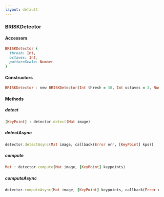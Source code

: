 ```yaml
---
layout: default
---
```


###  BRISKDetector

####  Accessors
``` ruby
BRISKDetector {
  thresh: Int,
  octaves: Int,
  patternScale: Number
}
```

<a name="constructors"></a>

####  Constructors
``` ruby
BRISKDetector : new BRISKDetector(Int thresh = 30, Int octaves = 3, Number patternScale = 1.0)
```
####  Methods

<a name="detect"></a>

#####  detect
``` ruby
[KeyPoint] : detector.detect(Mat image)
```

<a name="detectAsync"></a>

#####  detectAsync
``` ruby
detector.detectAsync(Mat image, callback(Error err, [KeyPoint] kps))
```

<a name="compute"></a>

#####  compute
``` ruby
Mat : detector.compute(Mat image, [KeyPoint] keypoints)
```

<a name="computeAsync"></a>

#####  computeAsync
``` ruby
detector.computeAsync(Mat image, [KeyPoint] keypoints, callback(Error err, Mat descriptors))
```